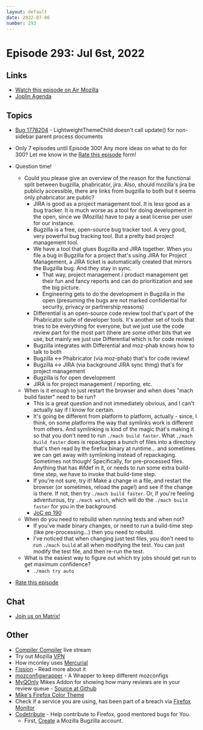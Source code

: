 ```yaml
---
layout: default
date: 2022-07-06
number: 293
---
```


# Episode 293: Jul 6st, 2022

## Links
* [Watch this episode on Air Mozilla](https://mzl.la/joy-of-coding-2022-07-06)
* [Joplin Agenda](https://mikeconley.ca/joc/agendas/Episode-0293.html)

## Topics
* [Bug 1778204](https://bugzilla.mozilla.org/show_bug.cgi?id=1778204) - LightweightThemeChild doesn't call update() for non-sidebar parent process documents
* Only 7 episodes until Episode 300! Any more ideas on what to do for 300? Let me know in the [Rate this episode](https://forms.gle/n8FbeWEDFtmfnExQ9) form!
* Question time!

  - Could you please give an overview of the reason for the functional split between bugzilla, phabricator, jira. Also, should mozilla's jira be publicly accessible, there are links from bugzilla to both but it seems only phabricator are public?
    - JIRA is good as a project management tool. It is less good as a bug tracker. It is much worse as a tool for doing development in the open, since we (Mozilla) have to pay a seat license per user for our instance.
    - Bugzilla is a free, open-source bug tracker tool. A very good, very powerful bug tracking tool. But a pretty bad project management tool.
    - We have a tool that glues Bugzilla and JIRA together. When you file a bug in Bugzilla for a project that's using JIRA for Project Management, a JIRA ticket is automatically created that mirrors the Bugzilla bug. And they stay in sync.
      - That way, project management / product management get their fun and fancy reports and can do prioritization and see the big picture.
      - Engineering gets to do the development in Bugzilla in the open (presuming the bugs are not marked confidential for security, privacy or partnership reasons)
    - Differential is an open-source code review tool that's part of the Phabricator suite of developer tools. It's another set of tools that tries to be everything for everyone, but we just use the code review part for the most part (there are some other bits that we use, but mainly we just use Differential which is for code review)
    - Bugzilla integrates with Differential and moz-phab knows how to talk to both
    - Bugzilla <-> Phabricator (via moz-phab) that's for code review!
    - Bugzilla <-> JIRA (via background JIRA sync thing) that's for project management
    - Bugzilla is for open development
    - JIRA is for project management / reporting, etc.
  - When is it enough to just restart the browser and when does "mach build faster" need to be run?
    - This is a great question and not immediately obvious, and I can't actually say if I know for certain.
    - It's going be different from platform to platform, actually - since, I think, on some platforms the way that symlinks work is different from others. And symlinking is kind of the magic that's making it so that you don't need to run `./mach build faster`. What `./mach build faster` does is repackages a bunch of files into a directory that's then read by the firefox binary at runtime... and sometimes we can get away with symlinking instead of repackaging. Sometimes not though! Specifically, for pre-processed files. Anything that has #ifdef in it, or needs to run some extra build-time step, we have to invoke that build-time step.
    - If you're not sure, try it! Make a change in a file, and restart the browser (or sometimes, reload the page!) and see if the change is there. If not, then try `./mach build faster`. Or, if you're feeling adventurous, try `./mach watch`, which will do the `./mach build faster` for you in the background.
    - [JoC ep 190](https://github.com/mikeconley/joy-of-coding-episode-guide/blob/fd3591f6f7d79786d9c1b152ec43e7ab7cacf47b/_episodes/0190/index.md)
  - When do you need to rebuild when running tests and when not?
    - If you've made binary changes, or need to run a build-time step (like pre-processing...) then you need to rebuild.
    - I've noticed that when changing just test files, you don't need to run `./mach build` at all when modifying the test. You can just modify the test file, and then re-run the test.
  - What is the easiest way to figure out which try jobs should get run to get maximum confidence?
    - `./mach try auto`

* [Rate this episode]( https://forms.gle/n8FbeWEDFtmfnExQ9)

## Chat
* [Join us on Matrix!](https://matrix.to/#/!enWuAmKDOEEPYejXRk:mozilla.org?via=mozilla.org&via=raim.ist)

## Other
* [Compiler Compiler](https://www.twitch.tv/codehag) live stream
* Try out Mozilla [VPN](https://vpn.mozilla.org/)
* How mconley uses [Mercurial](https://mikeconley.github.io/documents/How_mconley_uses_Mercurial_for_Mozilla_code)
* [Fission](https://firefox-source-docs.mozilla.org/dom/dom/Fission.html) - Read more about it
* [mozconfigwrapper](https://github.com/ahal/mozconfigwrapper) - A Wrapper to keep different mozconfigs
* [MyQOnly](https://addons.mozilla.org/en-US/firefox/addon/myqonly/) Mikes Addon for showing how many reviews are in your review queue - [Source at Github](https://github.com/mikeconley/myqonly)
* [Mike's Firefox Color Theme](https://addons.mozilla.org/en-US/firefox/addon/electricbluegaloo/)
* Check if a service you are using, has been part of a breach via [Firefox Monitor](https://monitor.firefox.com/breaches)
* [Codetribute](https://codetribute.mozilla.org/) - Help contribute to Firefox, good mentored bugs for You.
  - First, [Create](https://bugzilla.mozilla.org/createaccount.cgi) a Mozilla Bugzilla account.

